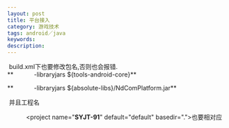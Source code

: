 ```yaml
---
layout: post
title: 平台接入
category: 游戏技术
tags: android／java
keywords: 
description: 
---
```


 build.xml下也要修改包名,否则也会报错.\
 **            -libraryjars \${tools-android-core}**

**            -libraryjars \${absolute-libs}/NdComPlatform.jar**

 并且工程名

           \<project name="**SYJT-91**" default="default" basedir="."\>也要相对应

 








